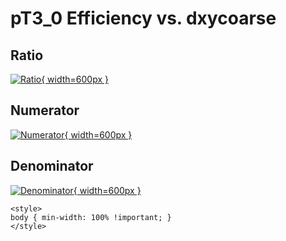 # pT3_0 Efficiency vs. dxycoarse

## Ratio

[![Ratio](../mtv/var/pT3_0_eff_dxycoarse.png){ width=600px }](../mtv/var/pT3_0_eff_dxycoarse.pdf)

## Numerator

[![Numerator](../mtv/num/pT3_0_eff_dxycoarse_num.png){ width=600px }](../mtv/num/pT3_0_eff_dxycoarse_num.pdf)

## Denominator

[![Denominator](../mtv/den/pT3_0_eff_dxycoarse_den.png){ width=600px }](../mtv/den/pT3_0_eff_dxycoarse_den.pdf)


``` {=html}
<style>
body { min-width: 100% !important; }
</style>
```
